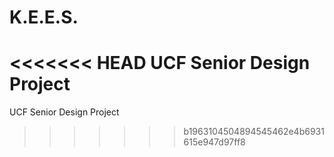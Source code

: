 K.E.E.S.
====
<<<<<<< HEAD
UCF Senior Design Project
=======
UCF Senior Design Project
>>>>>>> b1963104504894545462e4b6931615e947d97ff8
